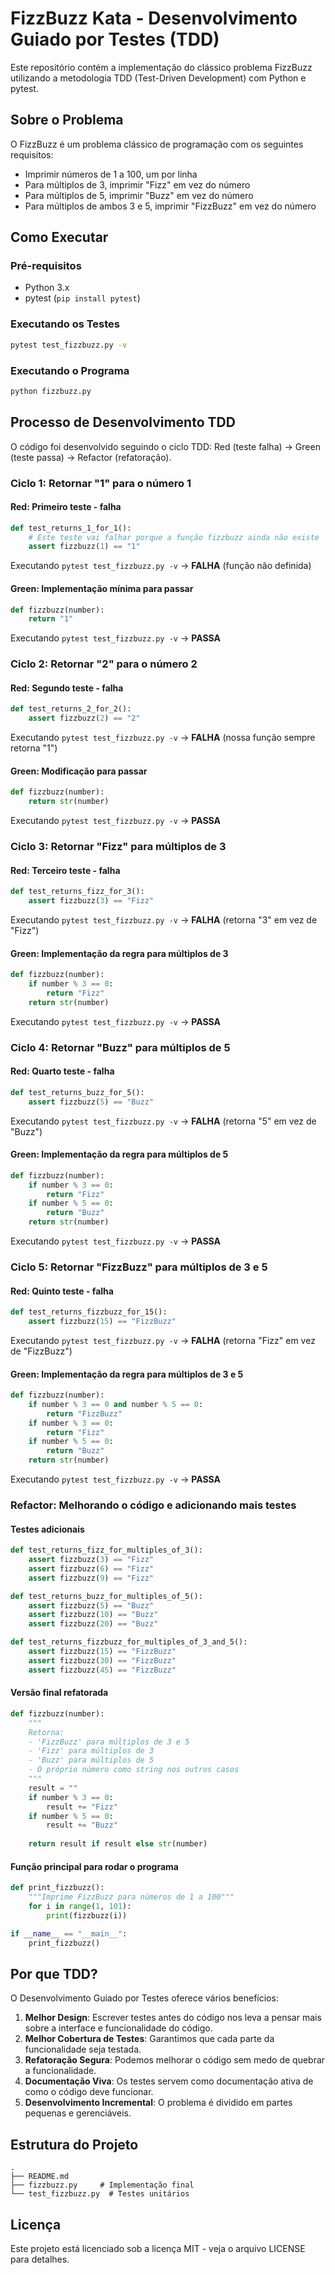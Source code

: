 # FizzBuzz Kata - Desenvolvimento Guiado por Testes (TDD)

Este repositório contém a implementação do clássico problema FizzBuzz utilizando a metodologia TDD (Test-Driven Development) com Python e pytest.

## Sobre o Problema

O FizzBuzz é um problema clássico de programação com os seguintes requisitos:

- Imprimir números de 1 a 100, um por linha
- Para múltiplos de 3, imprimir "Fizz" em vez do número
- Para múltiplos de 5, imprimir "Buzz" em vez do número
- Para múltiplos de ambos 3 e 5, imprimir "FizzBuzz" em vez do número

## Como Executar

### Pré-requisitos
- Python 3.x
- pytest (`pip install pytest`)

### Executando os Testes
```bash
pytest test_fizzbuzz.py -v
```

### Executando o Programa
```bash
python fizzbuzz.py
```

## Processo de Desenvolvimento TDD

O código foi desenvolvido seguindo o ciclo TDD: Red (teste falha) → Green (teste passa) → Refactor (refatoração).

### Ciclo 1: Retornar "1" para o número 1

#### Red: Primeiro teste - falha
```python
def test_returns_1_for_1():
    # Este teste vai falhar porque a função fizzbuzz ainda não existe
    assert fizzbuzz(1) == "1"
```
Executando `pytest test_fizzbuzz.py -v` → **FALHA** (função não definida)

#### Green: Implementação mínima para passar
```python
def fizzbuzz(number):
    return "1"
```
Executando `pytest test_fizzbuzz.py -v` → **PASSA**

### Ciclo 2: Retornar "2" para o número 2

#### Red: Segundo teste - falha
```python
def test_returns_2_for_2():
    assert fizzbuzz(2) == "2"
```
Executando `pytest test_fizzbuzz.py -v` → **FALHA** (nossa função sempre retorna "1")

#### Green: Modificação para passar
```python
def fizzbuzz(number):
    return str(number)
```
Executando `pytest test_fizzbuzz.py -v` → **PASSA**

### Ciclo 3: Retornar "Fizz" para múltiplos de 3

#### Red: Terceiro teste - falha
```python
def test_returns_fizz_for_3():
    assert fizzbuzz(3) == "Fizz"
```
Executando `pytest test_fizzbuzz.py -v` → **FALHA** (retorna "3" em vez de "Fizz")

#### Green: Implementação da regra para múltiplos de 3
```python
def fizzbuzz(number):
    if number % 3 == 0:
        return "Fizz"
    return str(number)
```
Executando `pytest test_fizzbuzz.py -v` → **PASSA**

### Ciclo 4: Retornar "Buzz" para múltiplos de 5

#### Red: Quarto teste - falha
```python
def test_returns_buzz_for_5():
    assert fizzbuzz(5) == "Buzz"
```
Executando `pytest test_fizzbuzz.py -v` → **FALHA** (retorna "5" em vez de "Buzz")

#### Green: Implementação da regra para múltiplos de 5
```python
def fizzbuzz(number):
    if number % 3 == 0:
        return "Fizz"
    if number % 5 == 0:
        return "Buzz"
    return str(number)
```
Executando `pytest test_fizzbuzz.py -v` → **PASSA**

### Ciclo 5: Retornar "FizzBuzz" para múltiplos de 3 e 5

#### Red: Quinto teste - falha
```python
def test_returns_fizzbuzz_for_15():
    assert fizzbuzz(15) == "FizzBuzz"
```
Executando `pytest test_fizzbuzz.py -v` → **FALHA** (retorna "Fizz" em vez de "FizzBuzz")

#### Green: Implementação da regra para múltiplos de 3 e 5
```python
def fizzbuzz(number):
    if number % 3 == 0 and number % 5 == 0:
        return "FizzBuzz"
    if number % 3 == 0:
        return "Fizz"
    if number % 5 == 0:
        return "Buzz"
    return str(number)
```
Executando `pytest test_fizzbuzz.py -v` → **PASSA**

### Refactor: Melhorando o código e adicionando mais testes

#### Testes adicionais
```python
def test_returns_fizz_for_multiples_of_3():
    assert fizzbuzz(3) == "Fizz"
    assert fizzbuzz(6) == "Fizz"
    assert fizzbuzz(9) == "Fizz"

def test_returns_buzz_for_multiples_of_5():
    assert fizzbuzz(5) == "Buzz"
    assert fizzbuzz(10) == "Buzz"
    assert fizzbuzz(20) == "Buzz"

def test_returns_fizzbuzz_for_multiples_of_3_and_5():
    assert fizzbuzz(15) == "FizzBuzz"
    assert fizzbuzz(30) == "FizzBuzz"
    assert fizzbuzz(45) == "FizzBuzz"
```

#### Versão final refatorada
```python
def fizzbuzz(number):
    """
    Retorna:
    - 'FizzBuzz' para múltiplos de 3 e 5
    - 'Fizz' para múltiplos de 3
    - 'Buzz' para múltiplos de 5
    - O próprio número como string nos outros casos
    """
    result = ""
    if number % 3 == 0:
        result += "Fizz"
    if number % 5 == 0:
        result += "Buzz"
    
    return result if result else str(number)
```

#### Função principal para rodar o programa
```python
def print_fizzbuzz():
    """Imprime FizzBuzz para números de 1 a 100"""
    for i in range(1, 101):
        print(fizzbuzz(i))

if __name__ == "__main__":
    print_fizzbuzz()
```

## Por que TDD?

O Desenvolvimento Guiado por Testes oferece vários benefícios:

1. **Melhor Design**: Escrever testes antes do código nos leva a pensar mais sobre a interface e funcionalidade do código.
2. **Melhor Cobertura de Testes**: Garantimos que cada parte da funcionalidade seja testada.
3. **Refatoração Segura**: Podemos melhorar o código sem medo de quebrar a funcionalidade.
4. **Documentação Viva**: Os testes servem como documentação ativa de como o código deve funcionar.
5. **Desenvolvimento Incremental**: O problema é dividido em partes pequenas e gerenciáveis.

## Estrutura do Projeto

```
.
├── README.md
├── fizzbuzz.py     # Implementação final
└── test_fizzbuzz.py  # Testes unitários
```

## Licença

Este projeto está licenciado sob a licença MIT - veja o arquivo LICENSE para detalhes.
